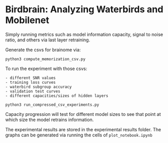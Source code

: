 # Birdbrain: Analyzing Waterbirds and Mobilenet
Simply running metrics such as model information capacity, signal to noise ratio, and others via last layer retraining. 

Generate the csvs for brainome via:
```
python3 compute_memorization_csv.py
```

To run the experiment with those csvs:

    - different SNR values
    - training loss curves
    - waterbird subgroup accuracy
    - validation test curves
    - different capacities/sizes of hidden layers

```
python3 run_compressed_csv_experiments.py
```
Capacity progression will test for different model sizes to see that point at which size the model retrains information.

The experimental results are stored in the experimental results folder. The graphs can be generated via running the cells of `plot_notebook.ipynb`


